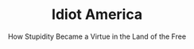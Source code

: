 ---
title: "Idiot America"
slug: "idiot-america"
subtitle: "How Stupidity Became a Virtue in the Land of the Free"
publisher: "Doubleday"
published: "2009"
asin: "0767926145"
authors: 
  - charles-p-pierce
started: "2009-11-06"
start_year: "2009"
finished: "2009-11-06"
---
